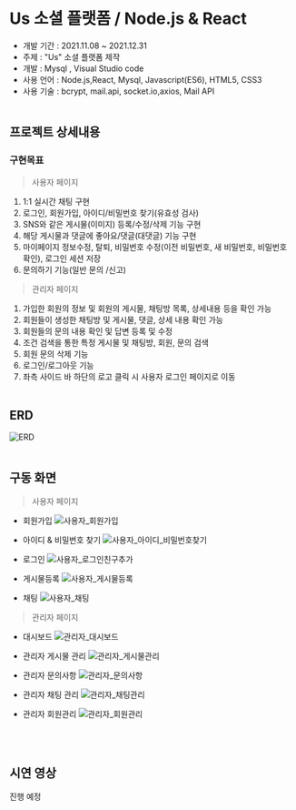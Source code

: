 # Us 소셜 플랫폼 / Node.js & React 
 * 개발 기간 : 2021.11.08 ~ 2021.12.31
 * 주제 : "Us" 소셜 플랫폼 제작
 * 개발 : Mysql , Visual Studio code
 * 사용 언어 : Node.js,React, Mysql, Javascript(ES6), HTML5, CSS3
 * 사용 기술 : bcrypt, mail.api, socket.io,axios, Mail API
<br/><br/>

## <b>프로젝트 상세내용</b> ##
### <b>구현목표</b> ###
> 사용자 페이지
1. 1:1 실시간 채팅 구현
2. 로그인, 회원가입, 아이디/비밀번호 찾기(유효성 검사)
3. SNS와 같은 게시물(이미지) 등록/수정/삭제 기능 구현
4. 해당 게시물과 댓글에 좋아요/댓글(대댓글) 기능 구현
5. 마이페이지 정보수정, 탈퇴, 비밀번호 수정(이전 비밀번호, 새 비밀번호, 비밀번호 확인), 로그인 세션 저장
6. 문의하기 기능(일반 문의 /신고)

>관리자 페이지
1. 가입한 회원의 정보 및 회원의 게시물, 채팅방 목록, 상세내용 등을 확인 가능
2. 회원들이 생성한 채팅방 및 게시물, 댓글, 상세 내용 확인 가능
3. 회원들의 문의 내용 확인 및 답변 등록 및 수정
4. 조건 검색을 통한 특정 게시물 및 채팅방, 회원, 문의 검색
5. 회원 문의 삭제 기능
6. 로그인/로그아웃 기능
7. 좌측 사이드 바 하단의 로고 클릭 시 사용자 로그인 페이지로 이동
<br/><br/>

## <b> ERD </b> ##
![ERD](./img/erd.png)
<br/><br/>

## <b>구동 화면</b> ##
> 사용자 페이지
* 회원가입
![사용자_회원가입](./img/사용자_회원가입.gif) 

* 아이디 & 비밀번호 찾기
![사용자_아이디_비밀번호찾기](./img/사용자_아이디찾기.gif)

* 로그인
![사용자_로그인친구추가](./img/사용자_로그인친구추가.gif)

* 게시물등록
![사용자_게시물등록](./img/사용자_게시물등록.gif)

* 채팅
![사용자_채팅](./img/사용자_채팅.gif)


> 관리자 페이지
* 대시보드
![관리자_대시보드](./img/관리자_대시보드.gif) 

* 관리자 게시물 관리
![관리자_게시물관리](/img/관리자_게시물관리.gif)

* 관리자 문의사항
![관리자_문의사항](/img/관리자_문의사항.gif)

* 관리자 채팅 관리
![관리자_채팅관리](/img/관리자_채팅관리.gif)

* 관리자 회원관리
![관리자_회원관리](/img/관리자_회원관리.gif)

<br/><br/>
## <b>시연 영상</b> ##
진행 예정
